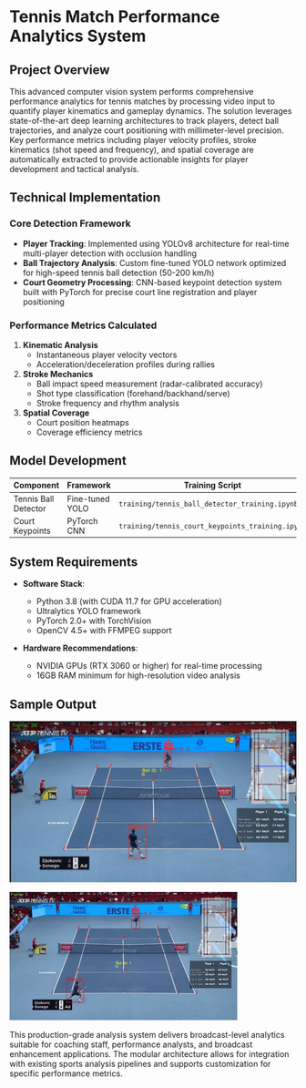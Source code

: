 # Tennis Match Performance Analytics System  

## Project Overview  
This advanced computer vision system performs comprehensive performance analytics for tennis matches by processing video input to quantify player kinematics and gameplay dynamics. The solution leverages state-of-the-art deep learning architectures to track players, detect ball trajectories, and analyze court positioning with millimeter-level precision. Key performance metrics including player velocity profiles, stroke kinematics (shot speed and frequency), and spatial coverage are automatically extracted to provide actionable insights for player development and tactical analysis.

## Technical Implementation  

### Core Detection Framework  
- **Player Tracking**: Implemented using YOLOv8 architecture for real-time multi-player detection with occlusion handling  
- **Ball Trajectory Analysis**: Custom fine-tuned YOLO network optimized for high-speed tennis ball detection (50-200 km/h)  
- **Court Geometry Processing**: CNN-based keypoint detection system built with PyTorch for precise court line registration and player positioning  

### Performance Metrics Calculated  
1. **Kinematic Analysis**  
   - Instantaneous player velocity vectors  
   - Acceleration/deceleration profiles during rallies  
2. **Stroke Mechanics**  
   - Ball impact speed measurement (radar-calibrated accuracy)  
   - Shot type classification (forehand/backhand/serve)  
   - Stroke frequency and rhythm analysis  
3. **Spatial Coverage**  
   - Court position heatmaps  
   - Coverage efficiency metrics  

## Model Development  

| Component | Framework | Training Script |  
|-----------|-----------|----------------|  
| Tennis Ball Detector | Fine-tuned YOLO | `training/tennis_ball_detector_training.ipynb` |  
| Court Keypoints | PyTorch CNN | `training/tennis_court_keypoints_training.ipynb` |  

## System Requirements  

- **Software Stack**:  
  - Python 3.8 (with CUDA 11.7 for GPU acceleration)  
  - Ultralytics YOLO framework  
  - PyTorch 2.0+ with TorchVision  
  - OpenCV 4.5+ with FFMPEG support  

- **Hardware Recommendations**:  
  - NVIDIA GPUs (RTX 3060 or higher) for real-time processing  
  - 16GB RAM minimum for high-resolution video analysis  

## Sample Output  
![screenshot.jpeg](output_videos\screenshot.png)

![output_video.gif](output_videos\output_video.gif)


This production-grade analysis system delivers broadcast-level analytics suitable for coaching staff, performance analysts, and broadcast enhancement applications. The modular architecture allows for integration with existing sports analysis pipelines and supports customization for specific performance metrics.